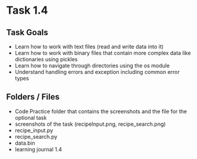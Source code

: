 # Task 1.4

## Task Goals

  - Learn how to work with text files (read and write data into it)
  - Learn how to work with binary files that contain more complex data like dictionaries using pickles 
  - Learn how to navigate through directories using the os module
  - Understand handling errors and exception including common error types

## Folders / Files

  - Code Practice folder that contains the screenshots and the file for the optional task
  - screenshots of the task (recipeInput.png, recipe_search.png)
  - recipe_input.py
  - recipe_search.py
  - data.bin
  - learning journal 1.4
